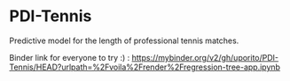 # PDI-Tennis
Predictive model for the length of professional tennis matches.

Binder link for everyone to try :) : https://mybinder.org/v2/gh/uporito/PDI-Tennis/HEAD?urlpath=%2Fvoila%2Frender%2Fregression-tree-app.ipynb
